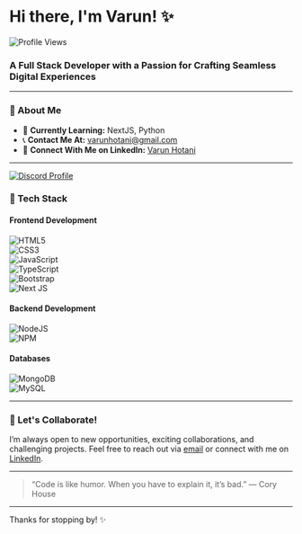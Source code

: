 # Hi there, I'm Varun! ✨

![Profile Views](https://komarev.com/ghpvc/?username=imvanika)

### A Full Stack Developer with a Passion for Crafting Seamless Digital Experiences

---

### 🌌 About Me

- 🌱 **Currently Learning:** NextJS, Python  
- 📞 **Contact Me At:** [varunhotani@gmail.com](mailto:varunhotani@gmail.com)  
- 💼 **Connect With Me on LinkedIn:** [Varun Hotani](https://www.linkedin.com/in/varun-hotani-51b046300/)  

---
<!-- ![Discord](https://discord.c99.nl/widget/theme-3/728892652438814740.png) -->
<a href="https://discord.com/users/728892652438814740">
    <img src="https://lanyard-profile-readme.vercel.app/api/728892652438814740" alt="Discord Profile" />
</a>


### 🔧 Tech Stack

#### Frontend Development
![HTML5](https://img.shields.io/badge/html5-%23E34F26.svg?style=for-the-badge&logo=html5&logoColor=white)  
![CSS3](https://img.shields.io/badge/css3-%231572B6.svg?style=for-the-badge&logo=css3&logoColor=white)  
![JavaScript](https://img.shields.io/badge/javascript-%23323330.svg?style=for-the-badge&logo=javascript&logoColor=%23F7DF1E)  
![TypeScript](https://img.shields.io/badge/typescript-%23007ACC.svg?style=for-the-badge&logo=typescript&logoColor=white)  
![Bootstrap](https://img.shields.io/badge/bootstrap-%238511FA.svg?style=for-the-badge&logo=bootstrap&logoColor=white)  
![Next JS](https://img.shields.io/badge/Next-black?style=for-the-badge&logo=next.js&logoColor=white)  

#### Backend Development
![NodeJS](https://img.shields.io/badge/node.js-6DA55F?style=for-the-badge&logo=node.js&logoColor=white)  
![NPM](https://img.shields.io/badge/NPM-%23CB3837.svg?style=for-the-badge&logo=npm&logoColor=white)  

#### Databases
![MongoDB](https://img.shields.io/badge/MongoDB-%234ea94b.svg?style=for-the-badge&logo=mongodb&logoColor=white)  
![MySQL](https://img.shields.io/badge/mysql-4479A1.svg?style=for-the-badge&logo=mysql&logoColor=white)  

---

### 🚀 Let's Collaborate!
I’m always open to new opportunities, exciting collaborations, and challenging projects. Feel free to reach out via [email](mailto:varunhotani@gmail.com) or connect with me on [LinkedIn](https://www.linkedin.com/in/varun-hotani-51b046300/).

---

> “Code is like humor. When you have to explain it, it’s bad.” — Cory House

---

Thanks for stopping by! ✨
